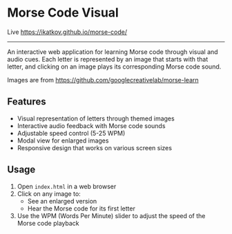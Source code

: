 # Morse Code Visual


Live https://ikatkov.github.io/morse-code/

---- 


An interactive web application for learning Morse code through visual and audio cues. Each letter is represented by an image that starts with that letter, and clicking on an image plays its corresponding Morse code sound.

Images are from https://github.com/googlecreativelab/morse-learn

## Features

- Visual representation of letters through themed images
- Interactive audio feedback with Morse code sounds
- Adjustable speed control (5-25 WPM)
- Modal view for enlarged images
- Responsive design that works on various screen sizes

## Usage

1. Open `index.html` in a web browser
2. Click on any image to:
   - See an enlarged version
   - Hear the Morse code for its first letter
3. Use the WPM (Words Per Minute) slider to adjust the speed of the Morse code playback
